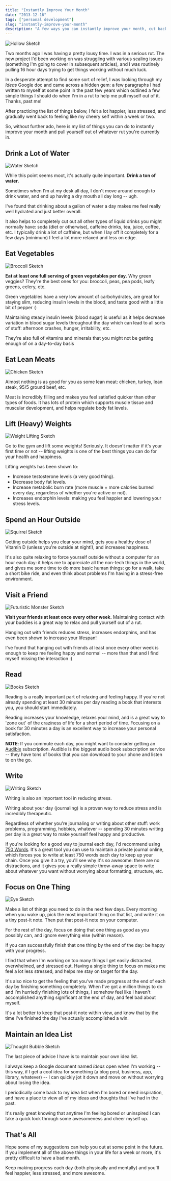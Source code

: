 ```yaml
---
title: "Instantly Improve Your Month"
date: "2013-12-16"
tags: ["personal development"]
slug: "instantly-improve-your-month"
description: "A few ways you can instantly improve your month, cut back on stress, and feel happier."
---
```



![Hollow Sketch][]


Two months ago I was having a pretty lousy time.  I was in a serious rut.  The
new project I'd been working on was struggling with various scaling issues
(something I'm going to cover in subsequent articles), and I was routinely
pulling 16 hour days trying to get things working without much luck.

In a desperate attempt to find some sort of relief, I was looking through my
*Ideas* Google doc and came across a hidden gem: a few paragraphs I had written
to myself at some point in the past few years which outlined a few simple things
I should do when I'm in a rut to help me pull myself out of it.  Thanks, past
me!

After practicing the list of things below, I felt a lot happier, less stressed,
and gradually went back to feeling like my cheery self within a week or two.

So, without further ado, here is my list of things you can do to instantly
improve your month and pull yourself out of whatever rut you're currently in.


## Drink a Lot of Water

![Water Sketch][]

While this point seems moot, it's actually quite important.  **Drink a ton of
water.**

Sometimes when I'm at my desk all day, I don't move around enough to drink
water, and end up having a dry mouth all day long -- ugh.

I've found that drinking about a gallon of water a day makes me feel really well
hydrated and just better overall.

It also helps to completely cut out all other types of liquid drinks you might
normally have: soda (diet or otherwise), caffeine drinks, tea, juice, coffee,
etc.  I typically drink a lot of caffeine, but when I lay off it completely for
a few days (minimum) I feel a lot more relaxed and less on edge.


## Eat Vegetables

![Broccoli Sketch][]

**Eat at least one full serving of green vegetables per day.**  Why green
veggies?  They're the best ones for you: broccoli, peas, pea pods, leafy
greens, celery, etc.

Green vegetables have a very low amount of carbohydrates, are great for
staying slim, reducing insulin levels in the blood, and taste good with a
little bit of pepper :)

Maintaining steady insulin levels (blood sugar) is useful as it helps decrease
variation in blood sugar levels throughout the day which can lead to all sorts
of stuff: afternoon crashes, hunger, irritability, etc.

They're also full of vitamins and minerals that you might not be getting enough
of on a day-to-day basis 


## Eat Lean Meats

![Chicken Sketch][]

Almost nothing is as good for you as some lean meat: chicken, turkey, lean
steak, 95/5 ground beef, etc.

Meat is incredibly filling and makes you feel satisfied quicker than other types
of foods.  It has lots of protein which supports muscle tissue and muscular
development, and helps regulate body fat levels.


## Lift (Heavy) Weights

![Weight Lifting Sketch][]

Go to the gym and lift some weights!  Seriously.  It doesn't matter if it's your
first time or not -- lifting weights is one of the best things you can do for
your health and happiness.

Lifting weights has been shown to:

- Increase testosterone levels (a very good thing).
- Decrease body fat levels.
- Increase metabolic burn rate (more muscle = more calories burned every day,
  regardless of whether you're active or not).
- Increases endorphin levels: making you feel happier and lowering your stress
  levels.


## Spend an Hour Outside

![Squirrel Sketch][]

Getting outside helps you clear your mind, gets you a healthy dose of Vitamin D
(unless you're outside at night!), and increases happiness.

It's also quite relaxing to force yourself outside without a computer for an
hour each day: it helps me to appreciate all the non-tech things in the world,
and gives me some time to do more basic human things: go for a walk, take a
short bike ride, and even think about problems I'm having in a stress-free
environment.


## Visit a Friend

![Futuristic Monster Sketch][]

**Visit your friends at least once every other week.**  Maintaining contact
with your buddies is a great way to relax and pull yourself out of a rut.

Hanging out with friends reduces stress, increases endorphins, and has even been
shown to increase your lifespan!

I've found that hanging out with friends at least once every other week is
enough to keep me feeling happy and normal -- more than that and I find myself
missing the interaction :(


## Read

![Books Sketch][]

Reading is a really important part of relaxing and feeling happy.  If you're
not already spending at least 30 minutes per day reading a book that interests
you, you should start immediately.

Reading increases your knowledge, relaxes your mind, and is a great way to 'zone
out' of the craziness of life for a short period of time.  Focusing on a book
for 30 minutes a day is an excellent way to increase your personal
satisfaction.

**NOTE**: If you commute each day, you might want to consider getting an
[Audible][] subscription.  Audible is the biggest audio book subscription
service -- they have tons of books that you can download to your phone and
listen to on the go.


## Write

![Writing Sketch][]

Writing is also an important tool in reducing stress.

Writing about your day (journaling) is a proven way to reduce stress and is
incredibly therapeutic.

Regardless of whether you're journaling or writing about other stuff: work
problems, programming, hobbies, whatever -- spending 30 minutes writing per day
is a great way to make yourself feel happy and productive.

If you're looking for a good way to journal each day, I'd recommend using
[750 Words][].  It's a great tool you can use to maintain a private journal
online, which forces you to write at least 750 words each day to keep up your
chain.  Once you give it a try, you'll see why it's so awesome: there are no
distractions, and it gives you a really simple throw-away space to write about
whatever you want without worrying about formatting, structure, etc.


## Focus on One Thing

![Eye Sketch][]

Make a list of things you need to do in the next few days.  Every morning when
you wake up, pick the most important thing on that list, and write it on a tiny
post-it note.  Then put that post-it note on your computer.

For the rest of the day, focus on doing that one thing as good as you possibly
can, and ignore everything else (within reason).

If you can successfully finish that one thing by the end of the day: be happy
with your progress.

I find that when I'm working on too many things I get easily distracted,
overwhelmed, and stressed out.  Having a single thing to focus on makes me feel
a lot less stressed, and helps me stay on target for the day.

It's also nice to get the feeling that you've made progress at the end of each
day by finishing something completely.  When I've got a million things to do and
I'm hurriedly finishing lots of things, I somehow feel like I haven't
accomplished anything significant at the end of day, and feel bad about myself.

It's a lot better to keep that post-it note within view, and know that by the
time I've finished the day I've actually accomplished a win.


## Maintain an Idea List

![Thought Bubble Sketch][]

The last piece of advice I have is to maintain your own idea list.

I always keep a Google document named *Ideas* open when I'm working -- this way,
if I get a cool idea for something (a blog post, business, app, library,
whatever) -- I can quickly jot it down and move on without worrying about losing
the idea.

I periodically come back to my idea list when I'm bored or need inspiration, and
have a place to view all of my ideas and thoughts that I've had in the past.

It's really great knowing that anytime I'm feeling bored or uninspired I can
take a quick look through some awesomeness and cheer myself up.


## That's All

Hope some of my suggestions can help you out at some point in the future.  If
you implement all of the above things in your life for a week or more, it's
pretty difficult to have a bad month.

Keep making progress each day (both physically and mentally) and you'll feel
happier, less stressed, and more awesome.


  [Hollow Sketch]: {filename}/images/2013/hollow-sketch.jpg "Hollow Sketch"
  [Water Sketch]: {filename}/images/2013/water-sketch.jpg "Water Sketcb"
  [Broccoli Sketch]: {filename}/images/2013/broccoli-sketch.jpg "Broccoli Sketcb"
  [Chicken Sketch]: {filename}/images/2013/chicken-sketch.jpg "Chicken Sketcb"
  [Weight Lifting Sketch]: {filename}/images/2013/weight-lifting-sketch.jpg "Weight Lifting Sketch"
  [Squirrel Sketch]: {filename}/images/2013/squirrel-sketch.png "Squirrel Sketch"
  [Futuristic Monster Sketch]: {filename}/images/2013/futuristic-monster-sketch.jpg "Futuristic Monster Sketch"
  [Books Sketch]: {filename}/images/2013/books-sketch.jpg "Books Sketch"
  [Audible]: http://www.audible.com/ "Audible"
  [Writing Sketch]: {filename}/images/2013/writing-sketch.gif "Writing Sketch"
  [750 Words]: http://750words.com/ "750 Words"
  [Eye Sketch]: {filename}/images/2013/eye-sketch.jpg "Eye Sketch"
  [Thought Bubble Sketch]: {filename}/images/2013/thought-bubble-sketch.jpg "Thought Bubble Sketch"
